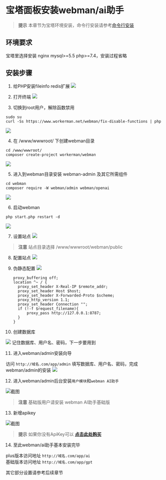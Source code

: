 # 宝塔面板安装webman/ai助手

> **提示**
> 本章节为宝塔环境安装，命令行安装请参考[命令行安装](base.md)

## 环境要求
宝塔里选择安装 nginx mysql>=5.5 php>=7.4，安装过程省略

## 安装步骤

1. 给PHP安装fileinfo redis扩展
  ![](../img/bt/extension.png)

2. 打开终端
  ![](../img/bt/console.png)

3. 切换到root用户，解除函数禁用
```shell
sudo su
curl -Ss https://www.workerman.net/webman/fix-disable-functions | php
```
   ![](../img/bt/disable-functions.png)

4. 在 /www/wwwroot/ 下创建webman目录
```shell
cd /www/wwwroot/
composer create-project workerman/webman
````
  ![](../img/bt/create-project.png)

5. 进入到webman目录安装 webman-admin 及其它所需组件
```shell
cd webman
composer require -W webman/admin webman/openai
```
  ![](../img/bt/composer-require-admin.png)

6. 启动webman
```shell
php start.php restart -d
```

  ![](../img/bt/start-webman.png)

7. 设置站点
   ![](../img/bt/create-site.png)

  > **注意**
  > 站点目录选择 /www/wwwroot/webman/public

8. 配置站点
   ![](../img/bt/proxy.png)

9. 伪静态配置
   ![](../img/bt/proxy-save.png)

    ```
    proxy_buffering off;
    location ^~ / {
      proxy_set_header X-Real-IP $remote_addr;
      proxy_set_header Host $host;
      proxy_set_header X-Forwarded-Proto $scheme;
      proxy_http_version 1.1;
      proxy_set_header Connection "";
      if (!-f $request_filename){
          proxy_pass http://127.0.0.1:8787;
      }
    }
    ```

10. 创建数据库

  ![](../img/bt/create-database.png)
  记住数据库、用户名、密码，下一步要用到

11. 进入webman/admin安装向导

  访问 `http://域名.com/app/admin` 填写数据库、用户名、密码，完成webman/admin的安装
  ![](../img/bt/install-admin.png)

12. 进入webman/admin后台安装`用户模块`和`webman AI助手`

  ![截图](https://www.workerman.net/upload/img/20230823/2364e56e9f955f.png)

  > **注意**
  > 基础版用户请安装 webman AI助手基础版

13. 新增apikey

   ![截图](https://www.workerman.net/upload/img/20240318/1865f7a85153b3.png)

   > **提示**
   > 如果你没有ApiKey可以 **[点击此处购买](https://api.v3.cm/register?aff=oLWl)** 

14. 至此webman/ai助手基本安装完毕

   plus版本访问地址 `http://域名.com/app/ai`  
   基础版本访问地址 `http://域名.com/app/gpt`  

其它部分设置请参考后续章节
